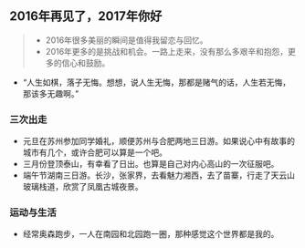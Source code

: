 ## 2016年再见了，2017年你好
>- 2016年很多美丽的瞬间是值得我留恋与回忆。
>- 2016年更多的是挑战和机会。一路上走来，没有那么多艰辛和抱怨，更多的信心和鼓励。
- “人生如棋，落子无悔。想想，说人生无悔，那都是赌气的话，人生若无悔，那该多无趣啊。”

### 三次出走

- 元旦在苏州参加同学婚礼，顺便苏州与合肥两地三日游。如果说心中有故事的城市有几个，或许合肥可以算是一个吧。
- 三月份登顶泰山，有幸看了日出。也算是自己对内心高山的一次征服吧。
- 端午节湖南三日游。长沙，张家界，去看魅力湘西，去了苗寨，行走了天云山玻璃栈道，欣赏了凤凰古城夜景。

### 运动与生活
- 经常奥森跑步，一人在南园和北园跑一圈，那种感觉这个世界都是我的。